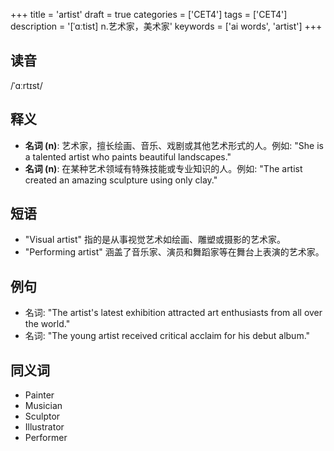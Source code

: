 +++
title = 'artist'
draft = true
categories = ['CET4']
tags = ['CET4']
description = '[ˈɑːtist] n.艺术家，美术家'
keywords = ['ai words', 'artist']
+++

## 读音
/ˈɑːrtɪst/

## 释义
- **名词 (n)**: 艺术家，擅长绘画、音乐、戏剧或其他艺术形式的人。例如: "She is a talented artist who paints beautiful landscapes."
- **名词 (n)**: 在某种艺术领域有特殊技能或专业知识的人。例如: "The artist created an amazing sculpture using only clay."

## 短语
- "Visual artist" 指的是从事视觉艺术如绘画、雕塑或摄影的艺术家。
- "Performing artist" 涵盖了音乐家、演员和舞蹈家等在舞台上表演的艺术家。

## 例句
- 名词: "The artist's latest exhibition attracted art enthusiasts from all over the world."
- 名词: "The young artist received critical acclaim for his debut album."

## 同义词
- Painter
- Musician
- Sculptor
- Illustrator
- Performer
